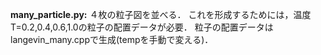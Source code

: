 **many_particle.py:**
４枚の粒子図を並べる．
これを形成するためには，温度T=0.2,0.4,0.6,1.0の粒子の配置データが必要．
粒子の配置データはlangevin_many.cppで生成(tempを手動で変える)．
